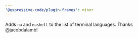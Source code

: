 ```yaml
---
'@expressive-code/plugin-frames': minor
---
```


Adds `nu` and `nushell` to the list of terminal languages. Thanks @jacobdalamb!
